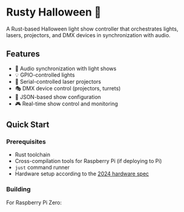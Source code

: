 # Rusty Halloween 🎃

A Rust-based Halloween light show controller that orchestrates lights, lasers, projectors, and DMX devices in synchronization with audio.

## Features

- 🎵 Audio synchronization with light shows
- 💡 GPIO-controlled lights
- 🔦 Serial-controlled laser projectors
- 🎭 DMX device control (projectors, turrets)
- 📝 JSON-based show configuration
- 🎮 Real-time show control and monitoring

## Quick Start

### Prerequisites

- Rust toolchain
- Cross-compilation tools for Raspberry Pi (if deploying to Pi)
- `just` command runner
- Hardware setup according to the [2024 hardware spec](https://gist.github.com/AngelOnFira/5fded8e144a2c716e5685398c16081d1)

### Building

For Raspberry Pi Zero:
